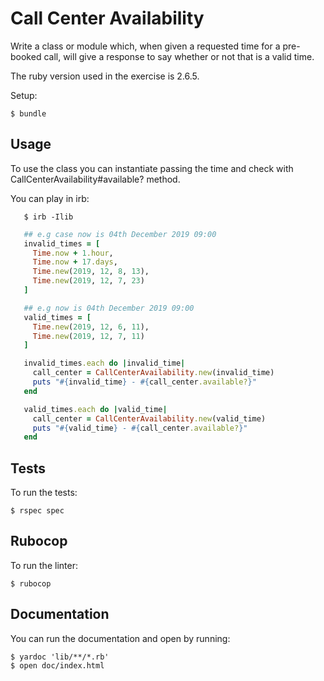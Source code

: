 # Call Center Availability

Write a class or module which, when given a requested time for a
pre-booked call, will give a response to say whether or not that is
a valid time.

The ruby version used in the exercise is 2.6.5.

Setup:

    $ bundle

## Usage

To use the class you can instantiate passing the time and check with
CallCenterAvailability#available? method.

You can play in irb:

```
   $ irb -Ilib
```

```ruby
   ## e.g case now is 04th December 2019 09:00
   invalid_times = [
     Time.now + 1.hour,
     Time.now + 17.days,
     Time.new(2019, 12, 8, 13),
     Time.new(2019, 12, 7, 23)
   ]

   ## e.g now is 04th December 2019 09:00
   valid_times = [
     Time.new(2019, 12, 6, 11),
     Time.new(2019, 12, 7, 11)
   ]

   invalid_times.each do |invalid_time|
     call_center = CallCenterAvailability.new(invalid_time)
     puts "#{invalid_time} - #{call_center.available?}"
   end

   valid_times.each do |valid_time|
     call_center = CallCenterAvailability.new(valid_time)
     puts "#{valid_time} - #{call_center.available?}"
   end
```

## Tests

To run the tests:

    $ rspec spec

## Rubocop

To run the linter:

    $ rubocop

## Documentation

You can run the documentation and open by running:

    $ yardoc 'lib/**/*.rb'
    $ open doc/index.html
